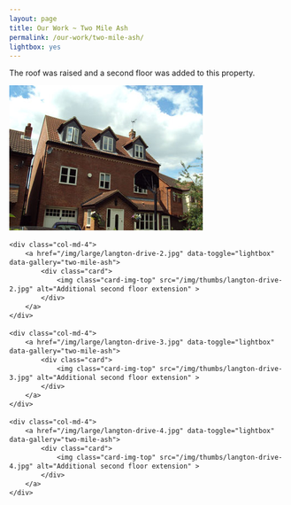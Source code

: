 ```yaml
---
layout: page
title: Our Work ~ Two Mile Ash
permalink: /our-work/two-mile-ash/
lightbox: yes
---
```

<p class="lead">
    The roof was raised and a second floor was added to this property.
</p>

<div class="row">
    <div class="col-md-4">
        <a href="/img/large/langton-drive-1.jpg" data-toggle="lightbox" data-gallery="two-mile-ash">
            <div class="card">
                <img class="card-img-top" src="/img/thumbs/langton-drive-1.jpg" alt="Additional second floor extension" >
            </div>
        </a>
    </div>

    <div class="col-md-4">
        <a href="/img/large/langton-drive-2.jpg" data-toggle="lightbox" data-gallery="two-mile-ash">
            <div class="card">
                <img class="card-img-top" src="/img/thumbs/langton-drive-2.jpg" alt="Additional second floor extension" >
            </div>
        </a>
    </div>

    <div class="col-md-4">
        <a href="/img/large/langton-drive-3.jpg" data-toggle="lightbox" data-gallery="two-mile-ash">
            <div class="card">
                <img class="card-img-top" src="/img/thumbs/langton-drive-3.jpg" alt="Additional second floor extension" >
            </div>
        </a>
    </div>

    <div class="col-md-4">
        <a href="/img/large/langton-drive-4.jpg" data-toggle="lightbox" data-gallery="two-mile-ash">
            <div class="card">
                <img class="card-img-top" src="/img/thumbs/langton-drive-4.jpg" alt="Additional second floor extension" >
            </div>
        </a>
    </div>
</div>
